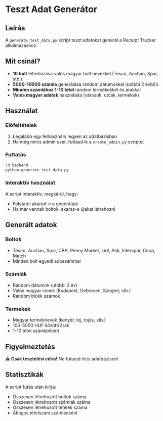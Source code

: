# Teszt Adat Generátor

## Leírás
A `generate_test_data.py` script teszt adatokat generál a Receipt Tracker alkalmazáshoz.

## Mit csinál?
- **10 bolt** létrehozása valós magyar bolt nevekkel (Tesco, Auchan, Spar, stb.)
- **5000-10000 számla** generálása random dátumokkal (utóbbi 2 évből)
- **Minden számlához 1-10 tétel** random termékekkel és árakkal
- **Valós magyar adatok** használata (városok, utcák, termékek)

## Használat

### Előfeltételek
1. Legalább egy felhasználó legyen az adatbázisban
2. Ha még nincs admin user, futtasd le a `create_admin.py` scriptet

### Futtatás
```bash
cd backend
python generate_test_data.py
```

### Interaktív használat
A script interaktív, megkérdi, hogy:
- Folytatni akarod-e a generálást
- Ha már vannak boltok, akarsz-e újakat létrehozni

## Generált adatok

### Boltok
- Tesco, Auchan, Spar, CBA, Penny Market, Lidl, Aldi, Interspar, Coop, Match
- Minden bolt egyedi adószámmal

### Számlák
- Random dátumok (utóbbi 2 év)
- Valós magyar címek (Budapest, Debrecen, Szeged, stb.)
- Random blokk számok

### Termékek
- Magyar terméknevek (kenyér, tej, tojás, stb.)
- 100-5000 HUF közötti árak
- 1-10 tétel számlánként

## Figyelmeztetés
⚠️ **Csak tesztelési célra!** Ne futtasd éles adatbázison!

## Statisztikák
A script futás után kiírja:
- Összesen létrehozott boltok száma
- Összesen létrehozott számlák száma
- Összesen létrehozott tételek száma
- Átlagos tételszám számlánként 